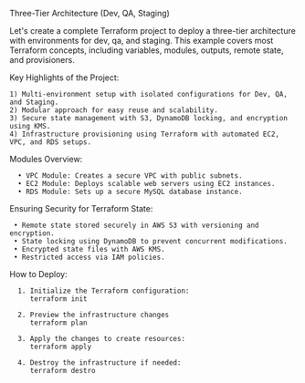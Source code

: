 Three-Tier Architecture (Dev, QA, Staging)
                                                                                                                                                                                                    
Let's create a complete Terraform project to deploy a three-tier architecture with environments for dev, qa, and staging. This example covers most Terraform concepts, including variables, modules, outputs, remote state, and provisioners.


Key Highlights of the Project: 

    1) Multi-environment setup with isolated configurations for Dev, QA, and Staging.
    2) Modular approach for easy reuse and scalability.
    3) Secure state management with S3, DynamoDB locking, and encryption using KMS.
    4) Infrastructure provisioning using Terraform with automated EC2, VPC, and RDS setups.

Modules Overview:

      • VPC Module: Creates a secure VPC with public subnets.
      • EC2 Module: Deploys scalable web servers using EC2 instances.
      • RDS Module: Sets up a secure MySQL database instance.
      
 Ensuring Security for Terraform State:
 
     • Remote state stored securely in AWS S3 with versioning and encryption.
     • State locking using DynamoDB to prevent concurrent modifications.
     • Encrypted state files with AWS KMS.
     • Restricted access via IAM policies.

  How to Deploy:
  
      1. Initialize the Terraform configuration:
         terraform init
         
      2. Preview the infrastructure changes
         terraform plan
         
      3. Apply the changes to create resources:
         terraform apply
         
      4. Destroy the infrastructure if needed:
         terraform destro
